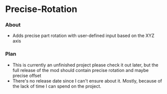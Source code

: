 # Precise-Rotation

### About
- Adds precise part rotation with user-defined input based on the XYZ axis

### Plan
- This is currently an unfinished project please check it out later, but the full release of the mod should contain precise rotation and maybe precise offset
- There's no release date since I can't ensure about it. Mostly, because of the lack of time I can spend on the project.
